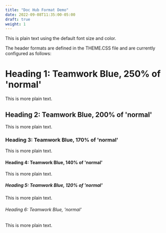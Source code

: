 ```yaml
---
title: "Doc Hub Format Demo"
date: 2022-09-08T11:35:00-05:00
draft: true
weight: 1
---
```

This is plain text using the default font size and color.

The header formats are defined in the THEME.CSS file and are currently configured as follows:

# Heading 1: Teamwork Blue, 250% of 'normal'

This is more plain text. 

## Heading 2: Teamwork Blue, 200% of 'normal'

This is more plain text. 

### Heading 3: Teamwork Blue, 170% of 'normal'

This is more plain text. 

#### Heading 4: Teamwork Blue, 140% of 'normal'

This is more plain text. 

##### Heading 5: Teamwork Blue, 120% of 'normal'

This is more plain text. 

###### Heading 6: Teamwork Blue, 'normal'

This is more plain text.

<!-- ---------------------------------------------------------------------

---

***Notes***

The use of CSS classes to define *notes* will give us the ability to have *note* text highlighted without using the Hugo *notice* markdown. This would give us the ability to have notes without the standard, hard-coded, Hugo titles. It would also give us the ability to decide on the colors to be used and on the scope and type of the highlighting within our documents.

When using the CSS classes to highlight *notes*, the appropriate classes would be applied using the \<span\>...\</span\> HTML markup. What gets highlighted would depend on where the  \<span\>...\</span\> markup is placed.

Below are examples of notes using the various possibilities I have added to the THEME.CSS file. We can finalize the details (colors, etc.).

<span class="err-title-norm">Error/High Priority Note 1</span>  
This is an example of an <i>error</i> note with formatting of the note title only, using color for the text.

<span class="err-title-rev">Error/High Priority Note 2</span>  
This is an example of an <i>error</i> note with formatting of the note title only, using color as the background.

<span class="err-title-norm">Error/High Priority Note 3</span>  
<span class="err-body-norm">This is an example of an <i>error</i> note with formatting of the entire note, using color for the text.</span>

<span class="err-title-rev">Error/High Priority Note 4</span>  
<span class="err-body-rev">This is an example of an <i>error</i> note with formatting of the entire note, using color as the background. The problem with this approach is that Hugo/HTML seems to leave some whitespace between display lines and also only displays the background color behind actual text; therefore, I don't think that this is a viable approach instead of using the Hugo *notice* markdown. (This applies to all of the similar examples below) </span>

<div class="box-solid">
<span class="err-title-norm">Error/High Priority Note 5</span><br>
This is an example of an <i>error</i> note with formatting of the note title only, using color for the text and enclosing the whole thing in a solid box. I think that this method looks the best.
</div>
<br>
<div class="box-solid">
<span class="err-title-rev">Error/High Priority Note 6</span><br>
This is an example of an <i>error</i> note with formatting of the note title only, only, using color as the background and enclosing the whole thing in a solid box.
</div>
<br>
<div class="box-solid">
<span class="err-title-norm">Error/High Priority Note 7</span><br>
<span class="err-body-norm">This is an example of an <i>error</i> note with formatting of the entire note, using color for the text and enclosing the whole thing in a solid box.</span>
</div>

<span class="warn-title-norm">Warning/Medium Priority Note 1</span>  
This is an example of a <i>warning</i> note with formatting of the note title only, using color for the text.

<span class="warn-title-rev">Warning/Medium Priority Note 2</span>  
This is an example of a <i>warning</i> note with formatting of the note title only, using color as the background.

<span class="warn-title-hc">Warning/Medium Priority Note 3</span>  
This is an example of a <i>warning</i> note with formatting of the note title only, using color as the background and high contrast black for the text.

<span class="warn-title-norm">Warning/Medium Priority Note 4</span>  
<span class="warn-body-norm">This is an example of a <i>warning</i> note with formatting of the entire note, using color for the text.</span>

<span class="warn-title-rev">Warning/Medium Priority Note 5</span>  
<span class="warn-body-rev">This is an example of a <i>warning</i> note with formatting of the entire note, using color as the background.</span>

<span class="warn-title-hc">Warning/Medium Priority Note 6</span>  
<span class="warn-body-hc">This is an example of a <i>warning</i> note with formatting of the entire note, using color as the background and high contrast black for the text.</span>

<div class="box-solid">
<span class="warn-title-norm">Warning/Medium Priority Note 7</span><br>
This is an example of a <i>warning</i> note with formatting of the note title only, using color for the text and enclosing the whole thing in a solid box.
</div>
<br>
<span class="info-title-norm">Info/Low Priority Note 1</span>  
This is an example of an <i>info</i> note with formatting of the note title only, using color for the text.

<span class="info-title-rev">Info/Low Priority Note 2</span>  
This is an example of an <i>info</i> note with formatting of the note title only, using color as the background.

<span class="info-title-norm">Info/Low Priority Note 3</span>  
<span class="info-body-norm">This is an example of an <i>info</i> note with formatting of the entire note, using color for the text.</span>

<span class="info-title-rev">Info/Low Priority Note 4</span>  
<span class="info-body-rev">This is an example of an <i>info</i> note with formatting of the entire note, using color as the background.</span>

<div class="box-solid">
<span class="info-title-norm">Info/Low Priority Note 7</span><br>
This is an example of an <i>info</i> note with formatting of the note title only, using color for the text and enclosing the whole thing in a solid box.
</div>

---

<div class="box-solid">
In addition, as I've documented previously, we could highlight text by simply enclosing it in a box without using any colors as this text shows. Doing this will highlight a block of text without the use of colors for those situations where using multiple colors would get grating on the eyes.

This could also highlight multiple paragraphs if needed.
</div>
------------------------------------------------- -->